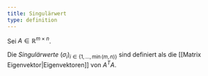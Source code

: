 ```yaml
---
title: Singulärwert
type: definition
---
```


Sei $A \in \mathbb{R}^{m \times n}$.

Die *Singulärwerte* $(\sigma_i)_{i \in \{ 1, \dots, \min(m, n) \}}$ sind definiert als die [[Matrix Eigenvektor|Eigenvektoren]] von $A^TA$.